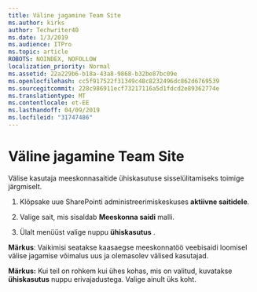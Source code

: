 ```yaml
---
title: Väline jagamine Team Site
ms.author: kirks
author: Techwriter40
ms.date: 1/3/2019
ms.audience: ITPro
ms.topic: article
ROBOTS: NOINDEX, NOFOLLOW
localization_priority: Normal
ms.assetid: 22a229b6-b18a-43a8-9868-b32be87bc09e
ms.openlocfilehash: cc5f917522f31349c48c8232496dc862d6769539
ms.sourcegitcommit: 228c986911ecf73217116a5d1fdcd2e89362774e
ms.translationtype: MT
ms.contentlocale: et-EE
ms.lasthandoff: 04/09/2019
ms.locfileid: "31747486"
---
```

# <a name="external-sharing-with-a-team-site"></a>Väline jagamine Team Site

Välise kasutaja meeskonnasaitide ühiskasutuse sisselülitamiseks toimige järgmiselt. 
  
1. Klõpsake uue SharePointi administreerimiskeskuses **aktiivne saitidele**.
  
2. Valige sait, mis sisaldab **Meeskonna saidi** malli. 
  
3. Ülalt menüüst valige nuppu **ühiskasutus** . 
  
 **Märkus**: Vaikimisi seatakse kaasaegse meeskonnatöö veebisaidi loomisel välise jagamise võimalus uus ja olemasolev välised kasutajad. 
  
 **Märkus:** Kui teil on rohkem kui ühes kohas, mis on valitud, kuvatakse **ühiskasutus** nuppu erivajadustega. Valige ainult üks koht. 
  

